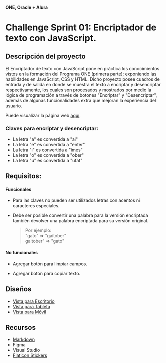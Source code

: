 #### ONE, Oracle + Alura
# Challenge Sprint 01: Encriptador de texto con JavaScript.

## Descripción del proyecto
El Encriptador de texto con JavaScript pone en práctica los conocimientos vistos en la formación del Programa ONE (primera parte); exponiendo las habilidades en JavaScript, CSS y HTML. Dicho proyecto posee cuadros de entrada y de salida en donde se muestra el texto a encriptar y desencriptar respectivamente, los cuales son procesados y mostrados por medio la lógica de programación a través de botones "Encriptar" y "Desencriptar", además de algunas funcionalidades extra que mejoran la experiencia del usuario.

Puede visualizar la página web [aquí](https://noemi-ec.github.io/NoemiCODE/).

### Claves para encriptar y desencriptar:
- La letra "a" es convertida a "ai"
- La letra "e" es convertida a "enter"
- La letra "i" es convertida a "imes"
- La letra "o" es convertida a "ober"
- La letra "u" es convertida a "ufat"

## Requisitos:
#### Funcionales
- Para las claves no pueden ser utilizados letras con acentos ni caracteres especiales.

- Debe ser posible convertir una palabra para la versión encriptada también devolver una palabra encriptada para su versión original.

  > Por ejemplo:  
  > "gato" => "gaitober"  
  > gaitober" => "gato"

#### No funcionales
- Agregar botón para limpiar campos.

- Agregar botón para copiar texto.

## Diseños
* [Vista para Escritorio](/img/Layouts/Desktop.png)
* [Vista para Tableta](/img/Layouts/Tableta.png)
* [Vista para Móvil](/img/Layouts/Movil.png)

## Recursos
* [Markdown](https://github.com/ricval/Documentacion/blob/master/Markdown/daringfireball/basics.md)
* Figma
* Visual Studio
* [Flaticon Stickers](https://www.flaticon.com/stickers-pack/animals-139?word=animales)
